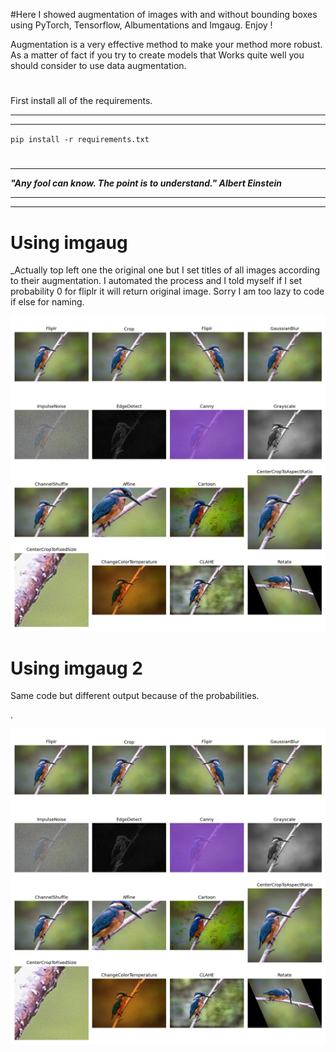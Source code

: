 ﻿#Here I showed augmentation  of images with and without bounding boxes using PyTorch, Tensorflow, Albumentations and Imgaug. Enjoy !

Augmentation is a very effective method to make your method more robust.  As a matter of fact if you try to create models that Works quite well you should consider to use data augmentation. 
#
First  install all of the requirements.
***
***
`pip install -r requirements.txt`

#
***
**_"Any fool can know. The point is to understand." Albert Einstein_**
****
****
 

#





# Using imgaug

_Actually top left one the original one but I set titles of all images according to their augmentation. I automated the process and I told myself if I set probability  0 for fliplr it will return original image. Sorry I am too lazy to code if else for naming. 

![Rotate](https://github.com/abdullahbas/Data-Augmentation/blob/main/augmented.png?raw=true)
##
# Using imgaug 2 

Same code but different output because of the probabilities.


.


![Channel Shuff](https://github.com/abdullahbas/Data-Augmentation/blob/main/augmented.png?raw=true)
#


